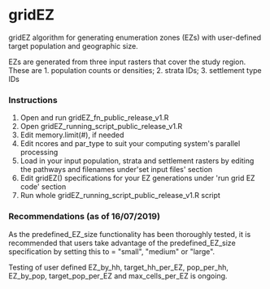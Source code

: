 # gridEZ

gridEZ algorithm for generating enumeration zones (EZs) with user-defined target population and geographic size. 

EZs are generated from three input rasters that cover the study region. These are 1. population counts or densities; 2. strata IDs; 3. settlement type IDs 


### Instructions

1. Open and run gridEZ_fn_public_release_v1.R
2. Open gridEZ_running_script_public_release_v1.R 
3. Edit memory.limit(#), if needed
4. Edit ncores and par_type to suit your computing system's parallel processing 
4. Load in your input population, strata and settlement rasters by editing the pathways and filenames under'set input files' section
5. Edit gridEZ() specifications for your EZ generations under 'run grid EZ code' section
6. Run whole gridEZ_running_script_public_release_v1.R script


### Recommendations (as of 16/07/2019)

As the predefined_EZ_size functionality has been thoroughly tested, it is recommended that users take advantage of the predefined_EZ_size specification by setting this to = "small", "medium" or "large". 

Testing of user defined EZ_by_hh, target_hh_per_EZ, pop_per_hh, EZ_by_pop, target_pop_per_EZ and max_cells_per_EZ is ongoing. 
